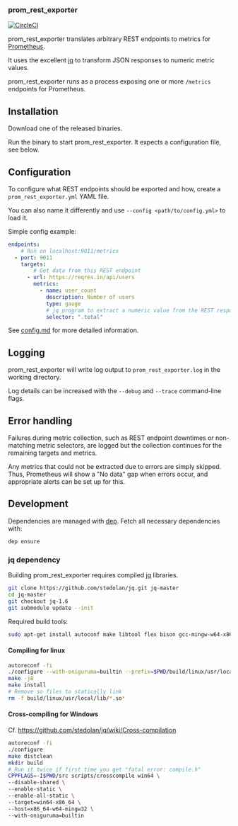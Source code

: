 ### prom_rest_exporter

[![CircleCI](https://circleci.com/gh/sandro-h/prom_rest_exporter.svg?style=svg)](https://circleci.com/gh/sandro-h/prom_rest_exporter)

prom_rest_exporter translates arbitrary REST endpoints to metrics for [Prometheus](https://prometheus.io/).

It uses the excellent [jq](https://github.com/stedolan/jq) to transform JSON responses to numeric metric values.

prom_rest_exporter runs as a process exposing one or more `/metrics` endpoints for Prometheus.

## Installation

Download one of the released binaries.

Run the binary to start prom_rest_exporter.
It expects a configuration file, see below.

## Configuration

To configure what REST endpoints should be exported and how,
create a `prom_rest_exporter.yml` YAML file.

You can also name it differently and use `--config <path/to/config.yml>` to load it.

Simple config example:
```yaml
endpoints:
    # Run on localhost:9011/metrics
  - port: 9011
    targets:
        # Get data from this REST endpoint
      - url: https://reqres.in/api/users
        metrics:
          - name: user_count
            description: Number of users
            type: gauge
            # jq program to extract a numeric value from the REST response
            selector: ".total"
```

See [config.md](config.md) for more detailed information.

## Logging

prom_rest_exporter will write log output to `prom_rest_exporter.log` in the working directory.

Log details can be increased with the `--debug` and `--trace` command-line flags.

## Error handling

Failures during metric collection, such as REST endpoint downtimes or non-matching metric selectors, are logged but the collection continues for the remaining targets and metrics.

Any metrics that could not be extracted due to errors are simply skipped. Thus, Prometheus will show a "No data" gap when errors occur, and appropriate alerts can be set up for this.


## Development

Dependencies are managed with [dep](https://github.com/golang/dep).
Fetch all necessary dependencies with:
```bash
dep ensure
```

### jq dependency

Building prom_rest_exporter requires compiled
[jq](https://github.com/stedolan/jq) libraries.

```bash
git clone https://github.com/stedolan/jq.git jq-master
cd jq-master
git checkout jq-1.6
git submodule update --init
```

Required build tools:

```bash
sudo apt-get install autoconf make libtool flex bison gcc-mingw-w64-x86-64
```

#### Compiling for linux

```bash
autoreconf -fi
./configure --with-oniguruma=builtin --prefix=$PWD/build/linux/usr/local
make -j8
make install
# Remove so files to statically link
rm -f build/linux/usr/local/lib/*.so*
```

#### Cross-compiling for Windows

Cf. https://github.com/stedolan/jq/wiki/Cross-compilation

```bash
autoreconf -fi
./configure
make distclean
mkdir build
# Run it twice if first time you get "fatal error: compile.h"
CPPFLAGS=-I$PWD/src scripts/crosscompile win64 \
--disable-shared \
--enable-static \
--enable-all-static \
--target=win64-x86_64 \
--host=x86_64-w64-mingw32 \
--with-oniguruma=builtin
```
